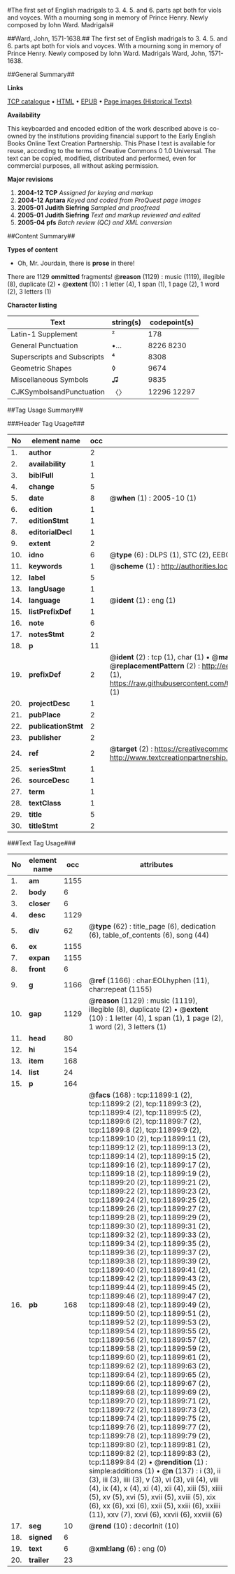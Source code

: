 #The first set of English madrigals to 3. 4. 5. and 6. parts apt both for viols and voyces. With a mourning song in memory of Prince Henry. Newly composed by Iohn Ward. Madrigals#

##Ward, John, 1571-1638.##
The first set of English madrigals to 3. 4. 5. and 6. parts apt both for viols and voyces. With a mourning song in memory of Prince Henry. Newly composed by Iohn Ward.
Madrigals
Ward, John, 1571-1638.

##General Summary##

**Links**

[TCP catalogue](http://www.ota.ox.ac.uk/tcp/)  • 
[HTML](http://tei.it.ox.ac.uk/tcp/Texts-HTML/free/A14/A14720.html)  • 
[EPUB](http://tei.it.ox.ac.uk/tcp/Texts-EPUB/free/A14/A14720.epub) • 
[Page images (Historical Texts)](https://data.historicaltexts.jisc.ac.uk/view?pubId=eebo-99846902e&pageId=eebo-99846902e-11899-1)

**Availability**

This keyboarded and encoded edition of the
	       work described above is co-owned by the institutions
	       providing financial support to the Early English Books
	       Online Text Creation Partnership. This Phase I text is
	       available for reuse, according to the terms of Creative
	       Commons 0 1.0 Universal. The text can be copied,
	       modified, distributed and performed, even for
	       commercial purposes, all without asking permission.

**Major revisions**

1. __2004-12__ __TCP__ *Assigned for keying and markup*
1. __2004-12__ __Aptara__ *Keyed and coded from ProQuest page images*
1. __2005-01__ __Judith Siefring__ *Sampled and proofread*
1. __2005-01__ __Judith Siefring__ *Text and markup reviewed and edited*
1. __2005-04__ __pfs__ *Batch review (QC) and XML conversion*

##Content Summary##

**Types of content**

  * Oh, Mr. Jourdain, there is **prose** in there!

There are 1129 **ommitted** fragments! 
 @__reason__ (1129) : music (1119), illegible (8), duplicate (2)  •  @__extent__ (10) : 1 letter (4), 1 span (1), 1 page (2), 1 word (2), 3 letters (1)

**Character listing**


|Text|string(s)|codepoint(s)|
|---|---|---|
|Latin-1 Supplement|²|178|
|General Punctuation|•…|8226 8230|
|Superscripts             and Subscripts|⁴|8308|
|Geometric Shapes|◊|9674|
|Miscellaneous Symbols|♫|9835|
|CJKSymbolsandPunctuation|〈〉|12296 12297|

##Tag Usage Summary##

###Header Tag Usage###

|No|element name|occ|attributes|
|---|---|---|---|
|1.|__author__|2||
|2.|__availability__|1||
|3.|__biblFull__|1||
|4.|__change__|5||
|5.|__date__|8| @__when__ (1) : 2005-10 (1)|
|6.|__edition__|1||
|7.|__editionStmt__|1||
|8.|__editorialDecl__|1||
|9.|__extent__|2||
|10.|__idno__|6| @__type__ (6) : DLPS (1), STC (2), EEBO-CITATION (1), PROQUEST (1), VID (1)|
|11.|__keywords__|1| @__scheme__ (1) : http://authorities.loc.gov/ (1)|
|12.|__label__|5||
|13.|__langUsage__|1||
|14.|__language__|1| @__ident__ (1) : eng (1)|
|15.|__listPrefixDef__|1||
|16.|__note__|6||
|17.|__notesStmt__|2||
|18.|__p__|11||
|19.|__prefixDef__|2| @__ident__ (2) : tcp (1), char (1)  •  @__matchPattern__ (2) : ([0-9\-]+):([0-9IVX]+) (1), (.+) (1)  •  @__replacementPattern__ (2) : http://eebo.chadwyck.com/downloadtiff?vid=$1&page=$2 (1), https://raw.githubusercontent.com/textcreationpartnership/Texts/master/tcpchars.xml#$1 (1)|
|20.|__projectDesc__|1||
|21.|__pubPlace__|2||
|22.|__publicationStmt__|2||
|23.|__publisher__|2||
|24.|__ref__|2| @__target__ (2) : https://creativecommons.org/publicdomain/zero/1.0/ (1), http://www.textcreationpartnership.org/docs/. (1)|
|25.|__seriesStmt__|1||
|26.|__sourceDesc__|1||
|27.|__term__|1||
|28.|__textClass__|1||
|29.|__title__|5||
|30.|__titleStmt__|2||


###Text Tag Usage###

|No|element name|occ|attributes|
|---|---|---|---|
|1.|__am__|1155||
|2.|__body__|6||
|3.|__closer__|6||
|4.|__desc__|1129||
|5.|__div__|62| @__type__ (62) : title_page (6), dedication (6), table_of_contents (6), song (44)|
|6.|__ex__|1155||
|7.|__expan__|1155||
|8.|__front__|6||
|9.|__g__|1166| @__ref__ (1166) : char:EOLhyphen (11), char:repeat (1155)|
|10.|__gap__|1129| @__reason__ (1129) : music (1119), illegible (8), duplicate (2)  •  @__extent__ (10) : 1 letter (4), 1 span (1), 1 page (2), 1 word (2), 3 letters (1)|
|11.|__head__|80||
|12.|__hi__|154||
|13.|__item__|168||
|14.|__list__|24||
|15.|__p__|164||
|16.|__pb__|168| @__facs__ (168) : tcp:11899:1 (2), tcp:11899:2 (2), tcp:11899:3 (2), tcp:11899:4 (2), tcp:11899:5 (2), tcp:11899:6 (2), tcp:11899:7 (2), tcp:11899:8 (2), tcp:11899:9 (2), tcp:11899:10 (2), tcp:11899:11 (2), tcp:11899:12 (2), tcp:11899:13 (2), tcp:11899:14 (2), tcp:11899:15 (2), tcp:11899:16 (2), tcp:11899:17 (2), tcp:11899:18 (2), tcp:11899:19 (2), tcp:11899:20 (2), tcp:11899:21 (2), tcp:11899:22 (2), tcp:11899:23 (2), tcp:11899:24 (2), tcp:11899:25 (2), tcp:11899:26 (2), tcp:11899:27 (2), tcp:11899:28 (2), tcp:11899:29 (2), tcp:11899:30 (2), tcp:11899:31 (2), tcp:11899:32 (2), tcp:11899:33 (2), tcp:11899:34 (2), tcp:11899:35 (2), tcp:11899:36 (2), tcp:11899:37 (2), tcp:11899:38 (2), tcp:11899:39 (2), tcp:11899:40 (2), tcp:11899:41 (2), tcp:11899:42 (2), tcp:11899:43 (2), tcp:11899:44 (2), tcp:11899:45 (2), tcp:11899:46 (2), tcp:11899:47 (2), tcp:11899:48 (2), tcp:11899:49 (2), tcp:11899:50 (2), tcp:11899:51 (2), tcp:11899:52 (2), tcp:11899:53 (2), tcp:11899:54 (2), tcp:11899:55 (2), tcp:11899:56 (2), tcp:11899:57 (2), tcp:11899:58 (2), tcp:11899:59 (2), tcp:11899:60 (2), tcp:11899:61 (2), tcp:11899:62 (2), tcp:11899:63 (2), tcp:11899:64 (2), tcp:11899:65 (2), tcp:11899:66 (2), tcp:11899:67 (2), tcp:11899:68 (2), tcp:11899:69 (2), tcp:11899:70 (2), tcp:11899:71 (2), tcp:11899:72 (2), tcp:11899:73 (2), tcp:11899:74 (2), tcp:11899:75 (2), tcp:11899:76 (2), tcp:11899:77 (2), tcp:11899:78 (2), tcp:11899:79 (2), tcp:11899:80 (2), tcp:11899:81 (2), tcp:11899:82 (2), tcp:11899:83 (2), tcp:11899:84 (2)  •  @__rendition__ (1) : simple:additions (1)  •  @__n__ (137) : i (3), ii (3), iii (3), iiii (3), v (3), vi (3), vii (4), viii (4), ix (4), x (4), xi (4), xii (4), xiii (5), xiiii (5), xv (5), xvi (5), xvii (5), xviii (5), xix (6), xx (6), xxi (6), xxii (5), xxiii (6), xxiiii (11), xxv (7), xxvi (6), xxvii (6), xxviii (6)|
|17.|__seg__|10| @__rend__ (10) : decorInit (10)|
|18.|__signed__|6||
|19.|__text__|6| @__xml:lang__ (6) : eng (0)|
|20.|__trailer__|23||
